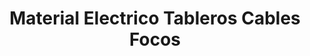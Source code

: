 ---
title: "Material Electrico Tableros Cables Focos"
url: /retalhuleu/material-electrico-tableros-cables-focos/
shop: electrónica
---